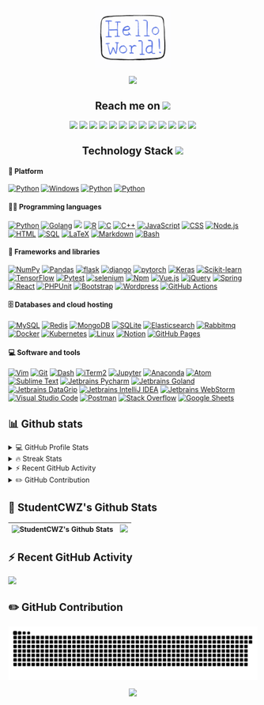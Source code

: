 <!-- Typing Gif by StudentCWZ -->
<p align="center">
  <img src="https://github.com/StudentCWZ/StudentCWZ/blob/main/hello-world.gif" width="30%">
</p>

<!-- Typing SVG by StudentCWZ - https://github.com/StudentCWZ/readme-typing-svg -->
<p align="center">
  <a href="#"><img src="https://readme-typing-svg.herokuapp.com/?lines=Golang%20and%20Python%20developer;Always%20learning%20new%20things&font=Monaco&center=true&width=440&height=45&color=f75c7e&vCenter=true&size=22"></a>
</p>

<h2 align="center" font-face="Monaco">Reach me on <img src="https://media.giphy.com/media/mGcNjsfWAjY5AEZNw6/giphy.gif" width="50"></h2>
<p align="center">
<img src="https://img.shields.io/badge/-Golang-black?style=flat-square&font=Monaco&logo=go"/>
<img src="https://img.shields.io/badge/-Python-black?style=flat-square&font=Monaco&logo=python"/>
<img src="https://img.shields.io/badge/-Java-black?style=flat-square&font=Monaco&logo=java"/>
<img src="https://img.shields.io/badge/-Vuejs-black?style=flat-square&font=Monaco&logo=Vue.js"/>
<img src="https://img.shields.io/badge/-Nodejs-black?style=flat-square&font=Monaco&logo=Node.js"/>
<img src="https://img.shields.io/badge/-React-black?style=flat-square&font=Monaco&logo=react"/>
<img src="https://img.shields.io/badge/-Redis-black?style=flat-square&font=Monaco&logo=redis"/>
<img src="https://img.shields.io/badge/-MongoDB-black?style=flat-square&font=Monaco&logo=mongodb"/>
<img src="https://img.shields.io/badge/-MySQL-black?style=flat-square&font=Monaco&logo=mysql"/>
<img src="https://img.shields.io/badge/-Docker-black?style=flat-square&font=Monaco&logo=docker"/>
<img src="https://img.shields.io/badge/-Kubernetes-black?style=flat-square&font=Monaco&logo=kubernetes"/>
<img src="https://img.shields.io/badge/-Git-black?style=flat-square&font=Monaco&logo=git"/>
<img src="https://img.shields.io/badge/-GitHub-black?style=flat-square&font=Monaco&logo=github"/>
</p>

<h2 align="center" font-face="Monaco">Technology Stack <img src="https://media.giphy.com/media/WUlplcMpOCEmTGBtBW/giphy.gif" width="30"></h2>

<h4 align="left" font-face="Monaco"> 🚀 Platform </h4>
<p>
<a href="#"><img alt="Python" src="https://img.shields.io/badge/MacOS-BigSur-2376bc?style=flat-square&font=Monaco&logo=apple&logoColor=white"></a>
<a href="#"><img alt="Windows" src="https://img.shields.io/badge/Windows-10-2376bc?style=flat-square&font=Monaco&logo=windows&logoColor=white"></a>
<a href="#"><img alt="Python" src="https://img.shields.io/badge/Linux-Ubuntu-2376bc?style=flat-square&font=Monaco&logo=ubuntu&logoColor=white"></a>
<a href="#"><img alt="Python" src="https://img.shields.io/badge/Linux-Centos-2376bc?style=flat-square&font=Monaco&logo=centos&logoColor=white"></a>
</p>

<h4 align="left" font-face="Monaco"> 👨‍💻 Programming languages </h4>
<p>
    <a href="#"><img alt="Python" src="https://img.shields.io/badge/Python-14354C.svg?logo=python&font=Monaco&logoColor=white"></a>
    <a href="#"><img alt="Golang" src="https://img.shields.io/badge/Golang-0A9EDC.svg?logo=go&font=Monaco&logoColor=white"></a>
    <a href="#"><img src="https://img.shields.io/badge/Java-E34A86?style=flat-square&font=Monaco&logo=java"/></a>
    <a href="#"><img alt="R" src="https://img.shields.io/badge/R-276DC3.svg?logo=r&font=Monaco&logoColor=white"></a>
    <a href="#"><img alt="C" src="https://custom-icon-badges.herokuapp.com/badge/C-03599C.svg?logo=c-in-hexagon&font=Monaco&logoColor=white"></a>
    <a href="#"><img alt="C++" src="https://custom-icon-badges.herokuapp.com/badge/C++-9C033A.svg?logo=cpp2&font=Monaco&logoColor=white"></a>
    <a href="#"><img alt="JavaScript" src="https://img.shields.io/badge/JavaScript-F7DF1E.svg?logo=javascript&font=Monaco&logoColor=black"></a>
    <a href="#"><img alt="CSS" src="https://img.shields.io/badge/CSS-1572B6.svg?logo=css3&font=Monaco&logoColor=white"></a>
    <a href="#"><img alt="Node.js" src="https://img.shields.io/badge/Node.js-43853D.svg?logo=node.js&font=Monaco&logoColor=white"></a>
    <a href="#"><img alt="HTML" src="https://img.shields.io/badge/HTML-E34F26.svg?logo=html5&font=Monaco&logoColor=white"></a>
    <a href="#"><img alt="SQL" src="https://custom-icon-badges.herokuapp.com/badge/SQL-025E8C.svg?logo=database&font=Monaco&logoColor=white"></a>
    <a href="#"><img alt="LaTeX" src="https://img.shields.io/badge/LaTeX-008080.svg?logo=LaTeX&font=Monaco&logoColor=white"></a>
    <a href="#"><img alt="Markdown" src="https://img.shields.io/badge/Markdown-FF6F00.svg?logo=markdown&font=Monaco&logoColor=white"></a>
    <a href="#"><img alt="Bash" src="https://img.shields.io/badge/Bash-430098?logo=gnu-bash&font=Monaco&logoColor=white"></a>
</p>

<h4 align="left" font-face="Monaco"> 🧰 Frameworks and libraries </h4>
<p>
    <a href="#"><img alt="NumPy" src="https://img.shields.io/badge/Numpy-CB2029?logo=numpy&font=Monaco&logoColor=white"></a>
    <a href="#"><img alt="Pandas" src="https://img.shields.io/badge/Pandas-5C2D91?logo=pandas&font=Monaco&logoColor=white"></a>
    <a href="#"><img alt="flask" src="https://img.shields.io/badge/-flask-00979D?logo=flask&font=Monaco&logoColor=white"></a>
    <a href="#"><img alt="django" src="https://img.shields.io/badge/django-7952B3.svg?logo=django&font=Monaco&logoColor=white"></a>
    <a href="#"><img alt="pytorch" src="https://img.shields.io/badge/pytorch-E34A86?logo=pytorch&font=Monaco&logoColor=white"></a>
    <a href="#"><img alt="Keras" src="https://img.shields.io/badge/Keras-f05032?logo=Keras&font=Monaco&logoColor=white"></a>
    <a href="#"><img alt="Scikit-learn" src="https://img.shields.io/badge/scikit%20learn-F7DF1E.svg?logo=scikit-learn&font=Monaco&logoColor=white"></a>
    <a href="#"><img alt="TensorFlow" src="https://img.shields.io/badge/TensorFlow-FF6F00.svg?logo=TensorFlow&font=Monaco&logoColor=white"></a>
    <a href="#"><img alt="Pytest" src="https://img.shields.io/badge/Pytest-0A9EDC.svg?logo=pytest&font=Monaco&logoColor=white"></a>
    <a href="#"><img alt="selenium" src="https://img.shields.io/badge/selenium-02569B.svg?logo=selenium&font=Monaco&logoColor=white"></a>
    <a href="#"><img alt="Npm" src="https://custom-icon-badges.herokuapp.com/badge/Npm-D00000.svg?logo=npm&font=Monaco&logoColor=white"></a>
    <a href="#"><img alt="Vue.js" src="https://img.shields.io/badge/Vue.js-4fc08d?logo=Vue.js&font=Monaco&logoColor=white"></a>
    <a href="#"><img alt="jQuery" src="https://img.shields.io/badge/jQuery-0081CB.svg?logo=jQuery&font=Monaco&logoColor=white"></a>
    <a href="#"><img alt="Spring" src="https://custom-icon-badges.herokuapp.com/badge/Spring-25A162.svg?logo=spring&font=Monaco&logoColor=white"></a>
    <a href="#"><img alt="React" src="https://img.shields.io/badge/React-20232a.svg?logo=react&font=Monaco&logoColor=%2361DAFB"></a>
    <a href="#"><img alt="PHPUnit" src="https://custom-icon-badges.herokuapp.com/badge/PHPUnit-366488.svg?logo=test-tube&font=Monaco&logoColor=white"></a>
    <a href="#"><img alt="Bootstrap" src="https://img.shields.io/badge/Bootstrap-3B5526.svg?logo=bootstrap&font=Monaco&logoColor=white"></a>
    <a href="#"><img alt="Wordpress" src="https://img.shields.io/badge/Wordpress-21759B?logo=wordpress&font=Monaco&logoColor=white"></a>
    <a href="#"><img alt="GitHub Actions" src="https://img.shields.io/badge/GitHub%20Actions-430098?logo=github%20actions&font=Monaco&logoColor=white"></a>
</p>

<h4 align="left" font-face="Monaco"> 🗄️ Databases and cloud hosting </h4>
<p>
    <a href="#"><img alt="MySQL" src="https://img.shields.io/badge/MySQL-00f.svg?logo=mysql&font=Monaco&logoColor=white"></a>
    <a href="#"><img alt="Redis" src="https://img.shields.io/badge/Redis-C21325.svg?logo=redis&font=Monaco&logoColor=white"></a>
    <a href="#"><img alt="MongoDB" src ="https://img.shields.io/badge/MongoDB-4ea94b.svg?logo=mongodb&font=Monaco&logoColor=white"></a>
    <a href="#"><img alt="SQLite" src ="https://img.shields.io/badge/SQLite-07405e.svg?logo=sqlite&font=Monaco&logoColor=white"></a>
    <a href="#"><img alt="Elasticsearch" src="https://img.shields.io/badge/Elasticsearch-430098.svg?logo=elasticsearch&font=Monaco&logoColor=white"></a>
    <a href="#"><img alt="Rabbitmq" src="https://img.shields.io/badge/Rabbitmq-5C2D91?logo=rabbitmq&font=Monaco&logoColor=white"></a>
    <a href="#"><img alt="Docker" src ="https://img.shields.io/badge/Docker-316192.svg?logo=docker&font=Monaco&logoColor=white"></a>
    <a href="#"><img alt="Kubernetes" src ="https://img.shields.io/badge/Kubernetes-F00000.svg?logo=kubernetes&font=Monaco&logoColor=white"></a>
    <a href="#"><img alt="Linux" src="https://img.shields.io/badge/Linux-F7DF1E.svg?logo=linux&font=Monaco&logoColor=white"></a>
    <a href="#"><img alt="Notion" src="https://img.shields.io/badge/Notion-FF6F00.svg?logo=notion&font=Monaco&logoColor=white"></a>
    <a href="#"><img alt="GitHub Pages" src="https://img.shields.io/badge/GitHub%20Pages-327FC7.svg?logo=github&font=Monaco&logoColor=white"></a>
</p>

<h4 align="left" font-face="Monaco"> 💻 Software and tools </h4>
<p>
    <a href="#"><img alt="Vim" src="https://img.shields.io/badge/Vim-00b56a.svg?logo=Vim&font=Monaco&logoColor=white"></a>
    <a href="#"><img alt="Git" src="https://img.shields.io/badge/Git-F05033.svg?logo=git&font=Monaco&logoColor=white"></a>
    <a href="#"><img alt="Dash" src="https://img.shields.io/badge/Dash-7952B3.svg?logo=dash&font=Monaco&logoColor=white"></a>
    <a href="#"><img alt="iTerm2" src="https://img.shields.io/badge/iTerm2-430098.svg?logo=iTerm2&font=Monaco&logoColor=white"></a>
    <a href="#"><img alt="Jupyter" src="https://img.shields.io/badge/Jupyter-F37626.svg?logo=Jupyter&font=Monaco&logoColor=white"></a>
    <a href="#"><img alt="Anaconda" src="https://img.shields.io/badge/Anaconda-18A497?logo=anaconda&font=Monaco&logoColor=white"></a>
    <a href="#"><img alt="Atom" src="https://img.shields.io/badge/Atom-3DDC84?logo=atom&font=Monaco&logoColor=white"></a>
    <a href="#"><img alt="Sublime Text" src="https://img.shields.io/badge/Sublime%20Text-FB542B?logo=sublime%20text&font=Monaco&logoColor=white"></a>
    <a href="#"><img alt="Jetbrains Pycharm" src="https://img.shields.io/badge/Jetbrains%20Pycharm-008678.svg?logo=pycharm&font=Monaco&logoColor=white"></a>
    <a href="#"><img alt="Jetbrains Goland" src="https://img.shields.io/badge/Jetbrains%20Gland-1793D1.svg?logo=goland&font=Monaco&logoColor=white"></a>
    <a href="#"><img alt="Jetbrains DataGrip" src="https://img.shields.io/badge/Jetbrains%20DataGrip-175DDC?logo=datagrip&font=Monaco&logoColor=white"></a>
    <a href="#"><img alt="Jetbrains IntelliJ IDEA" src="https://img.shields.io/badge/Jetbrains%20IntelliJ%20IDEA-DD1100.svg?logo=intelliJ%20idea&font=Monaco&logoColor=white"></a>
    <a href="#"><img alt="Jetbrains WebStorm" src="https://img.shields.io/badge/Jetbrains%20WebStorm-0000CC?logo=webStorm&font=Monaco&logoColor=white"></a>
    <a href="#"><img alt="Visual Studio Code" src="https://img.shields.io/badge/Visual%20Studio%20Code-0078d7.svg?logo=visual-studio-code&font=Monaco&logoColor=white"></a>
    <a href="#"><img alt="Postman" src="https://img.shields.io/badge/Postman-FF6C37?logo=postman&font=Monaco&logoColor=white"></a>
    <a href="#"><img alt="Stack Overflow" src="https://img.shields.io/badge/-Stack%20Overflow-FE7A16?logo=stack-overflow&font=Monaco&logoColor=white"></a>
    <a href="#"><img alt="Google Sheets" src="https://img.shields.io/badge/Google%20Sheets-34A853.svg?logo=google%20sheets&font=Monaco&logoColor=white"></a>
</p>

<h2 align="left" font-face="Monaco"> 📊 Github stats </h2>

<!-- GitHub Readme Github Stats - https://github.com/StudentCWZ/github-readme-github-stats -->
<details>
  <summary>💻 GitHub Profile Stats</summary>
  <br/>
    <a href="https://github.com/StudentCWZ/github-readme-stats"><img alt="StudentCWZ's Github Stats" src="https://github-readme-stats.vercel.app/api?username=StudentCWZ&show_icons=true&include_all_commits=true?count_private=true?include_all_commits=true&theme=dracula" height="192px"/></a>
  <a href="https://github.com/StudentCWZ/github-readme-stats"><img alt="StudentCWZ's Top Languages" src="https://github-readme-stats.vercel.app/api/top-langs/?username=StudentCWZ&layout=compact&theme=tokyonight&langs_count=10" height="192px"/></a>
  <br/>
</details>

<!-- GitHub Readme Streak Stats - https://github.com/StudentCWZ/github-readme-streak-stats -->
<details>
  <summary>🔥 Streak Stats</summary>
  <br/>
  <p align="center">
  <a href="https://github.com/StudentCWZ/github-readme-streak-stats">
    <img title="🔥 Get streak stats for your profile at git.io/streak-stats" alt="StudentCWZ's streak" src="https://github-readme-streak-stats.herokuapp.com/?user=StudentCWZ&theme=monokai-metallian&hide_border=true"/></a>
  </p>
  <br/>
</details>

<!-- GitHub Readme GitHub Activity - https://github.com/StudentCWZ/github-readme-github-activity  -->
<details>
  <summary>⚡ Recent GitHub Activity</summary>
  <br/>
  <p align="center">
  <a href="https://github.com/StudentCWZ/github-readme-github-activity">
    <img alt="StudentCWZ's GitHub Activity" src="https://activity-graph.herokuapp.com/graph?username=StudentCWZ&theme=redical"/></a>
  </p>
  <br/>
</details>

<!-- GitHub Contribution - https://github.com/StudentCWZ/StudentCWZ/blob/main/assets/github-contribution-grid-snake.svg  -->
<details>
  <summary>✏️ GitHub Contribution</summary>
  <br/>
  <p align="center">
  <a href="https://github.com/StudentCWZ/github-readme-github-contribution">
    <img alt="StudentCWZ's GitHub Contribution" src="https://github.com/StudentCWZ/StudentCWZ/blob/main/assets/github-contribution-grid-snake.svg"/></a>
  </p>
  <br/>
</details>

<!-- GitHub Readme Github Stats - https://github.com/StudentCWZ/github-readme-github-stats -->
<h2 align="left" font-face="Monaco"> 📃 StudentCWZ's Github Stats </h2>

|![StudentCWZ's Github Stats](https://github-readme-stats.vercel.app/api?username=StudentCWZ&show_icons=true&include_all_commits=true?count_private=true?include_all_commits=true&theme=dracula)|![](https://github-readme-stats.vercel.app/api/top-langs/?username=StudentCWZ&layout=compact&theme=tokyonight&langs_count=10)|
|-|-|


<!-- GitHub Readme GitHub Activity - https://github.com/StudentCWZ/github-readme-github-activity  -->
<h2 align="left" font-face="Monaco"> ⚡ Recent GitHub Activity </h2>

![](https://activity-graph.herokuapp.com/graph?username=StudentCWZ&theme=redical)

<h2 align="left" font-face="Monaco"> ✏️ GitHub Contribution </h2>

![](https://github.com/StudentCWZ/StudentCWZ/blob/main/assets/github-contribution-grid-snake.svg)

<!-- Typing SVG by StudentCWZ - https://github.com/StudentCWZ/readme-typing-svg -->
<p align="center">
  <a href="#"><img src="https://readme-typing-svg.herokuapp.com/?lines=Thanks%20for%20visiting%20my%20profile;see%20your%20next%20time!&font=Monaco&center=true&width=440&height=45&color=f75c7e&vCenter=true&size=22"></a>
</p>

